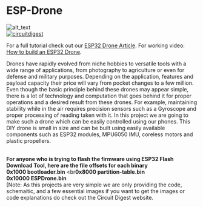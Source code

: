 # ESP-Drone

<img src="https://github.com/Circuit-Digest/ESP-Drone/blob/8e10ca8f1701dee8f7fa0e6d4f82067c9e87177b/Tittle%20Image.png" width="" alt="alt_text" title="image_tooltip">
<br>
<a href="https://circuitdigest.com/tags/ESP32"><img src="https://img.shields.io/static/v1?label=&labelColor=505050&message=ESP32 Tutorials Circuit Digest&color=%230076D6&style=social&logo=google-chrome&logoColor=%230076D6" alt="circuitdigest"/></a>
<br>

For a full tutorial check out our [ESP32 Drone Article](https://circuitdigest.com/microcontroller-projects/DIY-wifi-controlled-drone).
For working video:  [How to build an ESP32 Drone](https://youtu.be/uzZjk0TQKtU).


Drones have rapidly evolved from niche hobbies to versatile tools with a wide range of applications, from photography to agriculture or even for defense and military purposes. Depending on the application, features and payload capacity their price will vary from pocket changes to a few million. Even though the basic principle behind these drones may appear simple, there is a lot of technology and computation that goes behind it for proper operations and a desired result from these drones. For example, maintaining stability while in the air requires precision sensors such as a Gyroscope and proper processing of reading taken with it. In this project we are going to make such a drone which can be easily controlled using our phones.
This DIY drone is small in size and can be built using easily available components such as ESP32 modules, MPU6050 IMU, coreless motors and plastic propellers.

<br>**For anyone who is trying to flash the firmware using ESP32 Flash Download Tool, here are the file offsets for each binary**
<br>**0x1000 bootloader.bin**
<br**0x8000 partition-table.bin**
<br>**0x10000 ESPDrone.bin**
<br>
[Note: As this projects are very simple we are only providing the code, schemaitic, and a few essential images if you want to get the images or code explanations do check out the Circuit Digest website.
<br>
<br>
